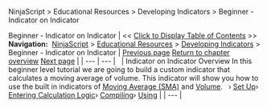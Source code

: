 ﻿
NinjaScript \> Educational Resources \> Developing Indicators \> Beginner \- Indicator on Indicator

Beginner \- Indicator on Indicator
| \<\< [Click to Display Table of Contents](beginner_-_indicator_on_indica.md) \>\> **Navigation:**     [NinjaScript](ninjascript.md) \> [Educational Resources](educational_resources.md) \> [Developing Indicators](developing_indicators.md) \> Beginner \- Indicator on Indicator | [Previous page](using3.md) [Return to chapter overview](developing_indicators.md) [Next page](set_up5.md) |
| --- | --- |
 
| Indicator on Indicator Overview In this beginner level tutorial we are going to build a custom indicator that calculates a moving average of volume. This indicator will show you how to use the built in indicators of [Moving Average (SMA)](moving_average_-_simple_sma.md) and [Volume](volume.md).   › [Set Up](set_up5.md)› [Entering Calculation Logic](entering_calculation_logic2.md)› [Compiling](compiling2.md)› [Using](using2.md) |
| --- |
